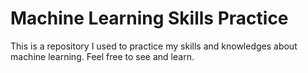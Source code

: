 # Machine Learning Skills Practice

This is a repository I used to practice my skills and knowledges about machine learning. Feel free to see and learn.
